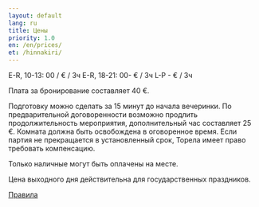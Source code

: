 ```yaml
---
layout: default
lang: ru
title: Цены
priority: 1.0
en: /en/prices/
et: /hinnakiri/
---
```


E-R, 10-13: 00 / € / 3ч
E-R, 18-21: 00- € / 3ч
L-P - € / 3ч

Плата за бронирование составляет 40 €.

Подготовку можно сделать за 15 минут до начала вечеринки.
По предварительной договоренности возможно продлить продолжительность мероприятия, дополнительный час составляет 25 €.
Комната должна быть освобождена в оговоренное время. Если партия не прекращается в установленный срок, Торела имеет право требовать компенсацию.

Только наличные могут быть оплачены на месте.

Цена выходного дня действительна для государственных праздников.

[Правила](/ru/rules/)
